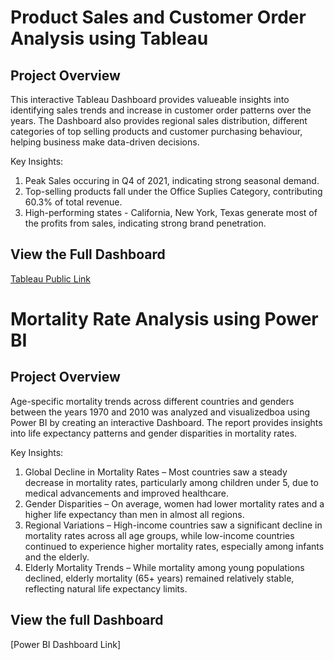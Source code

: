 # Product Sales and Customer Order Analysis using Tableau

## Project Overview

This interactive Tableau Dashboard provides valueable insights into identifying sales trends and increase in customer order patterns over the years. The Dashboard also provides regional sales distribution, different categories of top selling products and customer purchasing behaviour, helping business make data-driven decisions. 

Key Insights:  
1. Peak Sales occuring in Q4 of 2021, indicating strong seasonal demand.
2. Top-selling products fall under the Office Suplies Category, contributing 60.3% of total revenue.
3. High-performing states - California, New York, Texas generate most of the profits from sales, indicating strong brand penetration. 

## View the Full Dashboard
 [Tableau Public Link](https://public.tableau.com/app/profile/akshaya.ravikumar/viz/Superstore-Dashboard_17436770820200/Superstore-Dashboard)

# Mortality Rate Analysis using Power BI

## Project Overview 

Age-specific mortality trends across different countries and genders between the years 1970 and 2010 was analyzed and visualizedboa using Power BI by creating an interactive Dashboard. The report provides insights into life expectancy patterns and gender disparities in mortality rates. 

Key Insights: 
1. Global Decline in Mortality Rates – Most countries saw a steady decrease in mortality rates, particularly among children under 5, due to medical advancements and improved healthcare.
2. Gender Disparities – On average, women had lower mortality rates and a higher life expectancy than men in almost all regions.
3. Regional Variations – High-income countries saw a significant decline in mortality rates across all age groups, while low-income countries continued to experience higher mortality rates, especially among infants and the elderly.
4. Elderly Mortality Trends – While mortality among young populations declined, elderly mortality (65+ years) remained relatively stable, reflecting natural life expectancy limits.

## View the full Dashboard
[Power BI Dashboard Link]
